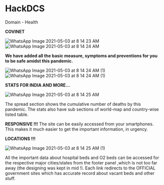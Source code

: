 # HackDCS
Domain - Health

**COVINET**

![WhatsApp Image 2021-05-03 at 8 14 23 AM](https://user-images.githubusercontent.com/79207707/116839169-d63fbe80-abee-11eb-8b41-5e7542e21f99.jpeg)
![WhatsApp Image 2021-05-03 at 8 14 24 AM](https://user-images.githubusercontent.com/79207707/116839168-d5a72800-abee-11eb-833f-a2a077a09c09.jpeg)


**We have added all the basic measure, symptoms and preventions for you to be safe amidst this pandemic.**

![WhatsApp Image 2021-05-03 at 8 14 24 AM (1)](https://user-images.githubusercontent.com/79207707/116839167-d50e9180-abee-11eb-9745-27abd7ebc8d5.jpeg)
![WhatsApp Image 2021-05-03 at 8 14 24 AM (1)](https://user-images.githubusercontent.com/79207707/116839167-d50e9180-abee-11eb-9745-27abd7ebc8d5.jpeg)

**STATS FOR INDIA AND MORE...**

![WhatsApp Image 2021-05-03 at 8 14 25 AM](https://user-images.githubusercontent.com/79207707/116839166-d475fb00-abee-11eb-8ead-8e5e0f3bf9a3.jpeg)

The spread section shows the cumulative number of deaths by this pandemic.
The stats also have sub sections of world-map and country-wise listed table.

**RESPONSIVE !!!**
The site can be easily accessed from your smartphones.
This makes it much easier to get the important information, in urgency.

**LOCATIONS !!!**

![WhatsApp Image 2021-05-03 at 8 14 25 AM (1)](https://user-images.githubusercontent.com/79207707/116839163-d344ce00-abee-11eb-8ecb-b5445eec8eaa.jpeg)

All the important data about hospital beds and O2 beds can be accessed for the respective major cities/states from the footer panel ,which is not too far away (the designing was kept in mid !).
Each link redirects to the OFFICIAL government sites which has accurate record about vacant beds and other stuff.
